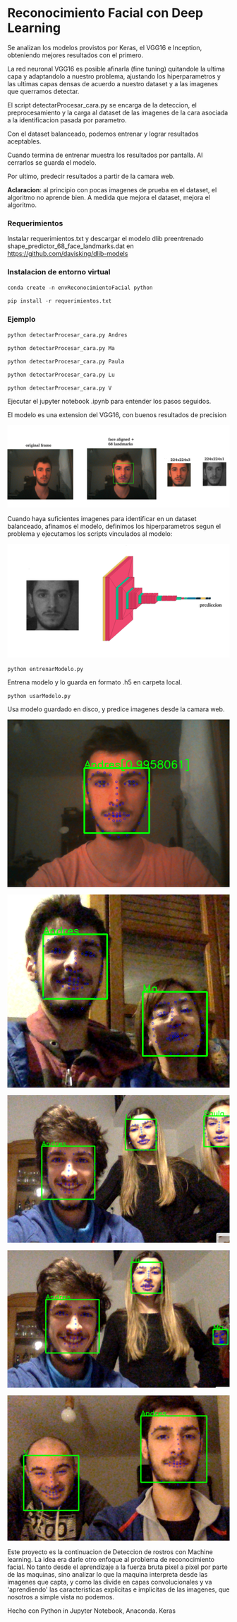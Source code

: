 
# Reconocimiento Facial con Deep Learning


Se analizan los modelos provistos por Keras, el VGG16 e Inception, obteniendo mejores resultados con el primero. 

La red neuronal VGG16 es posible afinarla (fine tuning) quitandole la ultima capa y adaptandolo a nuestro problema, ajustando los hiperparametros y las ultimas capas densas de acuerdo a nuestro dataset y a las imagenes que querramos detectar. 

El script detectarProcesar_cara.py se encarga de la deteccion, el preprocesamiento y la carga al dataset de las imagenes de la cara asociada a la identificacion pasada por parametro.

Con el dataset balanceado, podemos entrenar y lograr resultados aceptables.

Cuando termina de entrenar muestra los resultados por pantalla. Al cerrarlos se guarda el modelo.

Por ultimo, predecir resultados a partir de la camara web. 

**Aclaracion**: al principio con pocas imagenes de prueba en el dataset, el algoritmo no aprende bien.
A medida que mejora el dataset, mejora el algoritmo.



### Requerimientos

Instalar requerimientos.txt y descargar el modelo dlib preentrenado shape_predictor_68_face_landmarks.dat
en https://github.com/davisking/dlib-models



### Instalacion de entorno virtual
```py
conda create -n envReconocimientoFacial python
```
```py
pip install -r requerimientos.txt
```


### Ejemplo
```py
python detectarProcesar_cara.py Andres
```
```
python detectarProcesar_cara.py Ma 
```
```
python detectarProcesar_cara.py Paula
```
```
python detectarProcesar_cara.py Lu 
```
```
python detectarProcesar_cara.py V 
```


Ejecutar el jupyter notebook .ipynb para entender los pasos seguidos.


El modelo es una extension del VGG16, con buenos resultados de precision

![Secuen](/imagenes/secuencia.png)


Cuando haya suficientes imagenes para identificar en un dataset balanceado, afinamos el modelo, definimos los hiperparametros segun el problema y ejecutamos los scripts vinculados al modelo:

![Arqui](/imagenes/cara+arquitectura.png)
```
python entrenarModelo.py
```

Entrena modelo y lo guarda en formato .h5 en carpeta local.

```
python usarModelo.py
```

Usa modelo guardado en disco, y predice imagenes desde la camara web.

![Con Pred1](/imagenes/prediccion1.png)

![Con Ma](/imagenes/ConMa_.png)

![Con las chicas](/imagenes/Yes.png)

![Bestia](/imagenes/Sape.png)

![Con el Vivi](/imagenes/Yo_V.png)


Este proyecto es la continuacion  de Deteccion de rostros con Machine learning.
La idea era darle otro enfoque al problema de reconocimiento facial. No tanto desde el aprendizaje a la fuerza bruta pixel a pixel por parte de las maquinas, sino analizar lo que la maquina interpreta desde las imagenes que capta, y como las divide en capas convolucionales y va 'aprendiendo' las caracteristicas explicitas e implicitas de las imagenes, que nosotros a simple vista no podemos. 



Hecho con
Python in Jupyter Notebook, Anaconda. 
Keras

